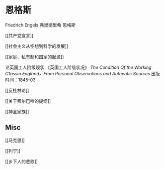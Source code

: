 # 恩格斯


Friedrich Engels
弗里德里希·恩格斯

[[共产党宣言]]

[[社会主义从空想到科学的发展]]

[[家庭、私有制和国家的起源]]

论英国工人阶级现状
《英国工人阶级状况》
_The Condition Of the Working C1assin England，From Personal Observations and Authentic Sources_
出版时间：1845-03

[[反杜林论]]

[[关于费尔巴哈的提纲]]

[[神圣家族]]


## Misc

[[马克思]]

[[列宁]]

[[乡下人的悲歌]]

